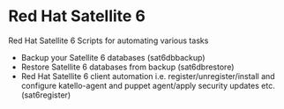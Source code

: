 # Red Hat Satellite 6
Red Hat Satellite 6 Scripts for automating various tasks
* Backup your Satellite 6 databases (sat6dbbackup)
* Restore Satellite 6 databases from backup (sat6dbrestore)
* Red Hat Satellite 6 client automation i.e. register/unregister/install and configure katello-agent and puppet agent/apply security updates etc. (sat6register)

